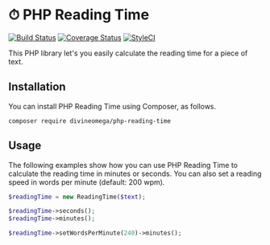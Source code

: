 # ⏱ PHP Reading Time

[![Build Status](https://travis-ci.org/DivineOmega/php-reading-time.svg?branch=master)](https://travis-ci.org/DivineOmega/php-reading-time)
[![Coverage Status](https://coveralls.io/repos/github/DivineOmega/php-reading-time/badge.svg?branch=master)](https://coveralls.io/github/DivineOmega/php-reading-time?branch=master)
[![StyleCI](https://styleci.io/repos/128542116/shield?branch=master)](https://styleci.io/repos/128542116)

This PHP library let's you easily calculate the reading time for a piece of text.

## Installation

You can install PHP Reading Time using Composer, as follows.

```
composer require divineomega/php-reading-time
```

## Usage

The following examples show how you can use PHP Reading Time to calculate the reading time in minutes
or seconds. You can also set a reading speed in words per minute (default: 200 wpm).

```php
$readingTime = new ReadingTime($text);

$readingTime->seconds();
$readingTime->minutes();

$readingTime->setWordsPerMinute(240)->minutes();
```
